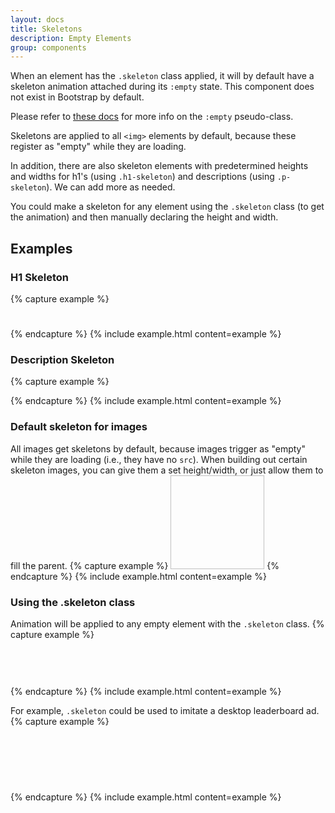 ```yaml
---
layout: docs
title: Skeletons
description: Empty Elements
group: components
---
```

When an element has the `.skeleton` class applied, it will by default have a skeleton animation attached during its `:empty` state. This component does not exist in Bootstrap by default. 

Please refer to [these docs](https://developer.mozilla.org/en-US/docs/Web/CSS/:empty) for more info on the `:empty` pseudo-class.

Skeletons are applied to all `<img>` elements by default, because these register as "empty" while they are loading.

In addition, there are also skeleton elements with predetermined heights and widths for h1's (using `.h1-skeleton`) and descriptions (using `.p-skeleton`). We can add more as needed.

You could make a skeleton for any element using the `.skeleton` class (to get the animation) and then manually declaring the height and width.

## Examples

### H1 Skeleton
{% capture example %}
<h1 class="h1-skeleton"></h1>
{% endcapture %}
{% include example.html content=example %}

### Description Skeleton
{% capture example %}
<div class="col-12 col-lg-8">
  <p class="p-skeleton"></p>
</div>
{% endcapture %}
{% include example.html content=example %}

### Default skeleton for images
All images get skeletons by default, because images trigger as "empty" while they are loading (i.e., they have no `src`). When building out certain skeleton images, you can give them a set height/width, or just allow them to fill the parent.
{% capture example %}
<img style="width:150px; height:150px;"/>
{% endcapture %}
{% include example.html content=example %}

### Using the .skeleton class
Animation will be applied to any empty element with the `.skeleton` class.
{% capture example %}
<div class="skeleton my-1" style="width:100%; height:30px;"></div>
<div class="skeleton my-1" style="width:100%; height:30px;"></div>
{% endcapture %}
{% include example.html content=example %}

For example, `.skeleton` could be used to imitate a desktop leaderboard ad.
{% capture example %}
<div class="w-100 bg-800 justify-content-center align-items-center d-none d-lg-flex">
  <div class="leaderboard-center skeleton my-3" style="height: 90px; width: 728px;"></div>
</div>
{% endcapture %}
{% include example.html content=example %}
